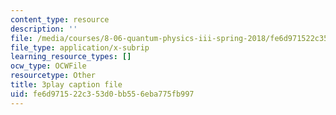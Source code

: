 ```yaml
---
content_type: resource
description: ''
file: /media/courses/8-06-quantum-physics-iii-spring-2018/fe6d971522c353d0bb556eba775fb997_BiLtNbncW8o.vtt
file_type: application/x-subrip
learning_resource_types: []
ocw_type: OCWFile
resourcetype: Other
title: 3play caption file
uid: fe6d9715-22c3-53d0-bb55-6eba775fb997
---
```

